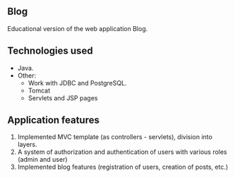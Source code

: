 ## Blog

Educational version of the web application Blog. 

## Technologies used

- Java.
- Other:
    - Work with JDBC and PostgreSQL.
    - Tomcat
    - Servlets and JSP pages

## Application features
1. Implemented MVC template (as controllers - servlets), division into layers.
2. A system of authorization and authentication of users with various
roles (admin and user)
3. Implemented blog features (registration of users, creation of posts, etc.)
